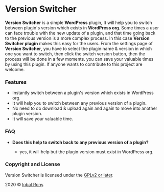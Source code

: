 # Version Switcher

**Version Switcher** is a simple **WordPress** plugin, It will help you to switch between plugin's version which exists in **WordPress org**. Some times a user can face trouble with the new update of a plugin, and that time going back to the previous version is a more complex process. In this case **Version Switcher plugin** makes this easy for the users. From the settings page of **Version Switcher**, you have to select the plugin name & version in which one you want to switch, then click the switch version button, then the process will be done in a few moments. you can save your valuable times by using this plugin. If anyone wants to contribute to this project are welcome.

### Features
 * Instantly switch between a plugin's version which exists in WordPress org.
 * It will help you to switch between any previous version of a plugin.
 * No need to do download & upload again and again to move into another plugin version.
 * It will save your valuable time.


### FAQ

* **Does this help to switch back to any previous version of a plugin?**

    * yes, it will help but the plugin version must exist in WordPress org.

### Copyright and License
Version Switcher is licensed under the [GPLv2 or later](https://www.gnu.org/licenses/gpl-2.0.html).

2020 © [Iqbal Rony](http://www.iqbalrony.com).
